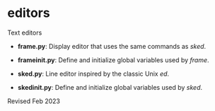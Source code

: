 
editors
=======

Text editors

- **frame.py**: Display editor that uses the same commands as *sked*.

- **frameinit.py**: Define and initialize global variables used by *frame*.

- **sked.py**: Line editor inspired by the classic Unix *ed*.

- **skedinit.py**: Define and initialize global variables used by *sked*.

Revised Feb 2023
